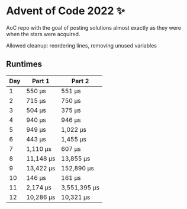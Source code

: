 # Advent of Code 2022 ✨

AoC repo with the goal of posting solutions almost exactly as they were when the stars were acquired.

Allowed cleanup: reordering lines, removing unused variables

## Runtimes
|   Day | Part 1    | Part 2       |
|-------|-----------|--------------|
|     1 | 550 µs    | 551 µs       |
|     2 | 715 µs    | 750 µs       |
|     3 | 504 µs    | 375 µs       |
|     4 | 940 µs    | 946 µs       |
|     5 | 949 µs    | 1,022 µs     |
|     6 | 443 µs    | 1,455 µs     |
|     7 | 1,110 µs  | 607 µs       |
|     8 | 11,148 µs | 13,855 µs    |
|     9 | 13,422 µs | 152,890 µs   |
|    10 | 146 µs    | 161 µs       |
|    11 | 2,174 µs  | 3,551,395 µs |
|    12 | 10,286 µs | 10,321 µs    |